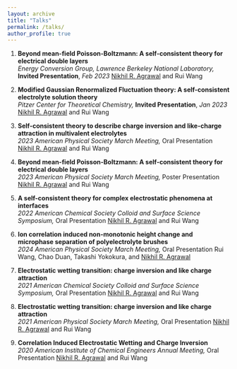 ```yaml
---
layout: archive
title: "Talks"
permalink: /talks/
author_profile: true
---
```


1. **Beyond mean-field Poisson-Boltzmann: A self-consistent theory for electrical double layers**  
   *Energy Conversion Group, Lawrence Berkeley National Laboratory,* **Invited Presentation**, *Feb 2023*
   <u>Nikhil R. Agrawal</u> and Rui Wang

3. **Modified Gaussian Renormalized Fluctuation theory: A self-consistent electrolyte solution theory**  
   *Pitzer Center for Theoretical Chemistry,* **Invited Presentation**, *Jan 2023*
   <u>Nikhil R. Agrawal</u> and Rui Wang

5. **Self-consistent theory to describe charge inversion and like-charge attraction in multivalent electrolytes**  
   *2023 American Physical Society March Meeting,* Oral Presentation
   <u>Nikhil R. Agrawal</u> and Rui Wang

7. **Beyond mean-field Poisson-Boltzmann: A self-consistent theory for electrical double layers**  
   *2023 American Physical Society March Meeting,* Poster Presentation
   <u>Nikhil R. Agrawal</u> and Rui Wang

9. **A self-consistent theory for complex electrostatic phenomena at interfaces**  
   *2022 American Chemical Society Colloid and Surface Science Symposium,* Oral Presentation
   <u>Nikhil R. Agrawal</u> and Rui Wang

11. **Ion correlation induced non-monotonic height change and microphase separation of polyelectrolyte brushes**  
   *2024 American Physical Society March Meeting,* Oral Presentation
    Rui Wang, Chao Duan, Takashi Yokokura, and <u>Nikhil R. Agrawal</u>

13. **Electrostatic wetting transition: charge inversion and like charge attraction**  
   *2021 American Chemical Society Colloid and Surface Science Symposium,* Oral Presentation
    <u>Nikhil R. Agrawal</u> and Rui Wang

14. **Electrostatic wetting transition: charge inversion and like charge attraction**  
   *2021 American Physical Society March Meeting,* Oral Presentation
    <u>Nikhil R. Agrawal</u> and Rui Wang

16. **Correlation Induced Electrostatic Wetting and Charge Inversion**  
   *2020 American Institute of Chemical Engineers Annual Meeting,* Oral Presentation
    <u>Nikhil R. Agrawal</u> and Rui Wang
